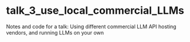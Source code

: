 # talk_3_use_local_commercial_LLMs
Notes and code for a talk: Using different commercial LLM API hosting vendors, and running LLMs on your own
